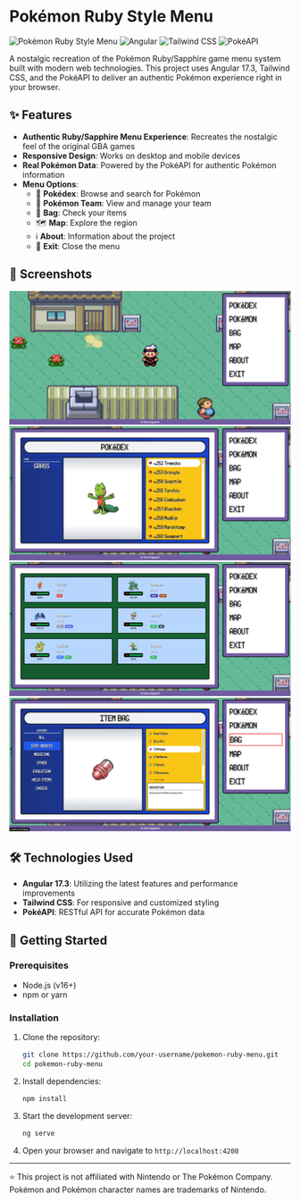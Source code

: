 # Pokémon Ruby Style Menu

![Pokémon Ruby Style Menu](https://img.shields.io/badge/Pok%C3%A9mon-Ruby%20Style-red)
![Angular](https://img.shields.io/badge/Angular-17.3-red)
![Tailwind CSS](https://img.shields.io/badge/Tailwind-CSS-blue)
![PokéAPI](https://img.shields.io/badge/Pok%C3%A9API-v2-red)

A nostalgic recreation of the Pokémon Ruby/Sapphire game menu system built with modern web technologies. This project uses Angular 17.3, Tailwind CSS, and the PokéAPI to deliver an authentic Pokémon experience right in your browser.

## ✨ Features

- **Authentic Ruby/Sapphire Menu Experience**: Recreates the nostalgic feel of the original GBA games
- **Responsive Design**: Works on desktop and mobile devices
- **Real Pokémon Data**: Powered by the PokéAPI for authentic Pokémon information
- **Menu Options**:
  - 📱 **Pokédex**: Browse and search for Pokémon
  - 🐉 **Pokémon Team**: View and manage your team
  - 🎒 **Bag**: Check your items
  - 🗺️ **Map**: Explore the region
  - ℹ️ **About**: Information about the project
  - 🚪 **Exit**: Close the menu

## 📸 Screenshots

![Main Menu](./screenshots/main-menu.png)
![Pokédex View](./screenshots/pokedex.png)
![Pokémon Team](./screenshots/pokemon-team.png)
![Bag View](./screenshots/bag.png)

## 🛠️ Technologies Used

- **Angular 17.3**: Utilizing the latest features and performance improvements
- **Tailwind CSS**: For responsive and customized styling
- **PokéAPI**: RESTful API for accurate Pokémon data

## 🚀 Getting Started

### Prerequisites

- Node.js (v16+)
- npm or yarn

### Installation

1. Clone the repository:
   ```bash
   git clone https://github.com/your-username/pokemon-ruby-menu.git
   cd pokemon-ruby-menu
   ```

2. Install dependencies:
   ```bash
   npm install
   ```

3. Start the development server:
   ```bash
   ng serve
   ```

4. Open your browser and navigate to `http://localhost:4200`

---

⭐ This project is not affiliated with Nintendo or The Pokémon Company. Pokémon and Pokémon character names are trademarks of Nintendo.
